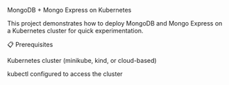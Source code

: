 MongoDB + Mongo Express on Kubernetes

This project demonstrates how to deploy MongoDB and Mongo Express on a Kubernetes cluster for quick experimentation.

📋 Prerequisites

Kubernetes cluster (minikube, kind, or cloud-based)

kubectl configured to access the cluster
